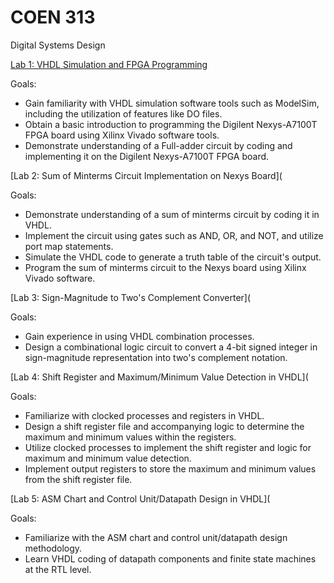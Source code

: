 # COEN 313
Digital Systems Design

[Lab 1: VHDL Simulation and FPGA Programming](https://github.com/mdkaba/COEN313/tree/main/Lab%201%20-%20COEN313)

Goals:
- Gain familiarity with VHDL simulation software tools such as ModelSim, including the utilization of features like DO files.
- Obtain a basic introduction to programming the Digilent Nexys-A7100T FPGA board using Xilinx Vivado software tools.
- Demonstrate understanding of a Full-adder circuit by coding and implementing it on the Digilent Nexys-A7100T FPGA board.

[Lab 2: Sum of Minterms Circuit Implementation on Nexys Board](

Goals:
- Demonstrate understanding of a sum of minterms circuit by coding it in VHDL.
- Implement the circuit using gates such as AND, OR, and NOT, and utilize port map statements.
- Simulate the VHDL code to generate a truth table of the circuit's output.
- Program the sum of minterms circuit to the Nexys board using Xilinx Vivado software.

[Lab 3: Sign-Magnitude to Two's Complement Converter](

Goals:
- Gain experience in using VHDL combination processes.
- Design a combinational logic circuit to convert a 4-bit signed integer in sign-magnitude representation into two's complement notation.


[Lab 4: Shift Register and Maximum/Minimum Value Detection in VHDL](

Goals:
- Familiarize with clocked processes and registers in VHDL.
- Design a shift register file and accompanying logic to determine the maximum and minimum values within the registers.
- Utilize clocked processes to implement the shift register and logic for maximum and minimum value detection.
- Implement output registers to store the maximum and minimum values from the shift register file.

[Lab 5: ASM Chart and Control Unit/Datapath Design in VHDL](

Goals:
- Familiarize with the ASM chart and control unit/datapath design methodology.
- Learn VHDL coding of datapath components and finite state machines at the RTL level.
